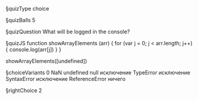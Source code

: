 §quizType
choice

§quizBalls
5

§quizQuestion
What will be logged in the console?



§quizJS
function showArrayElements (arr) {
  for (var j = 0; j < arr.length; j++) {
    console.log(arr[j])
  }
}

showArrayElements([undefined])





§choiceVariants
0
NaN
undefined
null
исключение TypeError
исключение SyntaxError
исключение ReferenceError
ничего


§rightChoice
2
